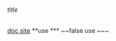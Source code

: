 ###### title
[doc site](https://docs.github.com/zh/get-started/writing-on-github/getting-started-with-writing-and-formatting-on-github/basic-writing-and-formatting-syntax)
**use ***
~~false use ~~~

